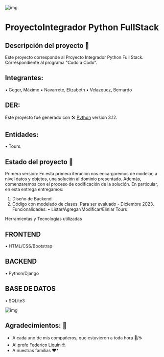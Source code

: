 ![img](https://i.postimg.cc/FRXKcL88/comienza.gif)
# ProyectoIntegrador Python FullStack

## Descripción del proyecto 🚀
Este proyecto corresponde al Proyecto Integrador Python Full Stack. Correspondiente al programa "Codo a Codo".

## Integrantes:

•	Geger, Máximo
•	Navarrete, Elizabeth
•	Velazquez, Bernardo

## DER:



Este proyecto fué generado con 🛠️ [Python](https://www.python.org/) version 3.12.
## Entidades:
•	Tours.

## Estado del proyecto 📌
Primera versión: En esta primera iteración nos encargaremos de modelar, a nivel datos y objetos, una solución
al dominio presentado. Además, comenzaremos con el proceso de codificación de la solución.
En particular, en esta entrega entregamos:
1. Diseño de Backend.
2. Código con modelado de clases.  Para ser evaluado - Diciembre 2023.
Funcionalidades:
•	Listar/Agregar/Modificar/Eliniar Tours

Herramientas y Tecnologías utilizadas
## FRONTEND
•	HTML/CSS/Bootstrap
	

## BACKEND
•	Python/Django

## BASE DE DATOS
•	SQLite3
	

![img](https://i.postimg.cc/W3HShg1F/lenguajes-Python.png)
## Agradecimientos: 🎁

* A cada uno de mis compañeros, que estuvieron a toda hora 🍺/☕
* Al profe Federico Liquin 🤓.
* A nuestras familias ❤️* 